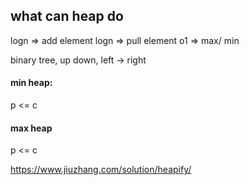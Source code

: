 ## what can heap do

logn => add element
logn => pull element
o1 => max/ min

binary tree, up down, left -> right

#### min heap:
p <= c

#### max heap
p <= c

https://www.jiuzhang.com/solution/heapify/